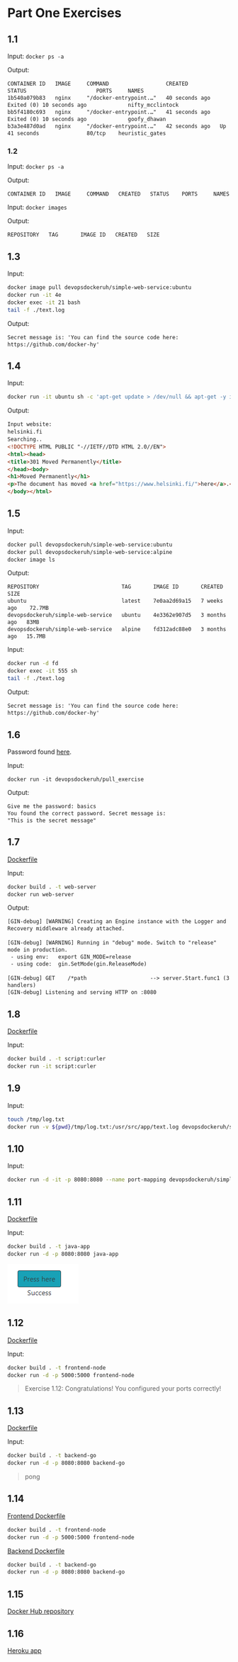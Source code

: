 # Part One Exercises

## 1.1

Input: `docker ps -a`

Output:
```
CONTAINER ID   IMAGE     COMMAND                  CREATED          STATUS                      PORTS     NAMES
1b540a079b83   nginx     "/docker-entrypoint.…"   40 seconds ago   Exited (0) 10 seconds ago             nifty_mcclintock
bb5f4180c693   nginx     "/docker-entrypoint.…"   41 seconds ago   Exited (0) 10 seconds ago             goofy_dhawan
b3a3e487d0ad   nginx     "/docker-entrypoint.…"   42 seconds ago   Up 41 seconds               80/tcp    heuristic_gates
```

### 1.2

Input: `docker ps -a`

Output:
```
CONTAINER ID   IMAGE     COMMAND   CREATED   STATUS    PORTS     NAMES
```

Input: `docker images`

Output:
```
REPOSITORY   TAG       IMAGE ID   CREATED   SIZE
```


## 1.3

Input:
```sh
docker image pull devopsdockeruh/simple-web-service:ubuntu
docker run -it 4e
docker exec -it 21 bash
tail -f ./text.log
```

Output:
```
Secret message is: 'You can find the source code here: https://github.com/docker-hy'
```

## 1.4

Input:
```sh
docker run -it ubuntu sh -c 'apt-get update > /dev/null && apt-get -y install curl > /dev/null; echo "Input website:"; read website; echo "Searching.."; sleep 1; curl http://$website;'
```

Output:
```HTML
Input website:
helsinki.fi
Searching..
<!DOCTYPE HTML PUBLIC "-//IETF//DTD HTML 2.0//EN">
<html><head>
<title>301 Moved Permanently</title>
</head><body>
<h1>Moved Permanently</h1>
<p>The document has moved <a href="https://www.helsinki.fi/">here</a>.</p>
</body></html>
```

## 1.5

Input:
```sh
docker pull devopsdockeruh/simple-web-service:ubuntu
docker pull devopsdockeruh/simple-web-service:alpine
docker image ls
```

Output:
```
REPOSITORY                          TAG       IMAGE ID       CREATED        SIZE
ubuntu                              latest    7e0aa2d69a15   7 weeks ago    72.7MB
devopsdockeruh/simple-web-service   ubuntu    4e3362e907d5   3 months ago   83MB
devopsdockeruh/simple-web-service   alpine    fd312adc88e0   3 months ago   15.7MB
```

Input:
```sh
docker run -d fd
docker exec -it 555 sh
tail -f ./text.log
```

Output:
```
Secret message is: 'You can find the source code here: https://github.com/docker-hy'
```
## 1.6

Password found [here](https://hub.docker.com/r/devopsdockeruh/pull_exercise).

Input:
```
docker run -it devopsdockeruh/pull_exercise
```

Output:
```
Give me the password: basics
You found the correct password. Secret message is:
"This is the secret message"
```

## 1.7

[Dockerfile](7/Dockerfile)

Input:
```sh
docker build . -t web-server
docker run web-server
```

Output:
```
[GIN-debug] [WARNING] Creating an Engine instance with the Logger and Recovery middleware already attached.

[GIN-debug] [WARNING] Running in "debug" mode. Switch to "release" mode in production.
 - using env:   export GIN_MODE=release
 - using code:  gin.SetMode(gin.ReleaseMode)

[GIN-debug] GET    /*path                    --> server.Start.func1 (3 handlers)
[GIN-debug] Listening and serving HTTP on :8080
```

## 1.8

[Dockerfile](8/Dockerfile)

Input:
```sh
docker build . -t script:curler
docker run -it script:curler
```

## 1.9

Input:
```sh
touch /tmp/log.txt
docker run -v ${pwd}/tmp/log.txt:/usr/src/app/text.log devopsdockeruh/simple-web-service
```

## 1.10

Input:
```sh
docker run -d -it -p 8080:8080 --name port-mapping devopsdockeruh/simple-web-service sh -c 'server'
```

## 1.11

[Dockerfile](11/Dockerfile)

Input:
```sh
docker build . -t java-app
docker run -d -p 8080:8080 java-app
```

![Success](11/success.png)

## 1.12

[Dockerfile](12/Dockerfile)

Input:
```sh
docker build . -t frontend-node
docker run -d -p 5000:5000 frontend-node
```

> Exercise 1.12: Congratulations! You configured your ports correctly!

## 1.13

[Dockerfile](13/Dockerfile)

Input:
```sh
docker build . -t backend-go
docker run -d -p 8080:8080 backend-go
```

> pong

## 1.14

[Frontend Dockerfile](14/Dockerfile.frontend)
```sh
docker build . -t frontend-node
docker run -d -p 5000:5000 frontend-node
```

[Backend Dockerfile](14/Dockerfile.backend)
```sh
docker build . -t backend-go
docker run -d -p 8080:8080 backend-go
```

## 1.15

[Docker Hub repository](https://hub.docker.com/r/luukuton/youtube-dl-hy2021)

## 1.16

[Heroku app](https://devopsdocker-exercise.herokuapp.com/)
